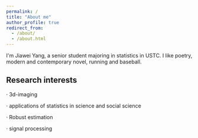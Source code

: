 ```yaml
---
permalink: /
title: "About me"
author_profile: true
redirect_from: 
  - /about/
  - /about.html
---
```


I'm Jiawei Yang, a senior student majoring in statistics in USTC. I like poetry, modern and contemporary novel, running and baseball.

Research interests
------
· 3d-imaging

· applications of statistics in science and social science

· Robust estimation

· signal processing
